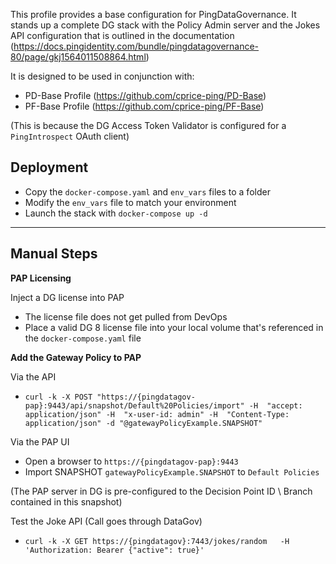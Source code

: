 This profile provides a base configuration for PingDataGovernance. It stands up a complete DG stack with the Policy Admin server and the Jokes API configuration that is outlined in the documentation (https://docs.pingidentity.com/bundle/pingdatagovernance-80/page/gkj1564011508864.html)

It is designed to be used in conjunction with:
* PD-Base Profile (https://github.com/cprice-ping/PD-Base)
* PF-Base Profile (https://github.com/cprice-ping/PF-Base)

(This is because the DG Access Token Validator is configured for a `PingIntrospect` OAuth client)

## Deployment
* Copy the `docker-compose.yaml` and `env_vars` files to a folder
* Modify the `env_vars` file to match your environment
* Launch the stack with `docker-compose up -d`
---
## Manual Steps
**PAP Licensing**  

Inject a DG license into PAP
* The license file does not get pulled from DevOps
* Place a valid DG 8 license file into your local volume that's referenced in the `docker-compose.yaml` file  

**Add the Gateway Policy to PAP**  

Via the API  
* `curl -k -X POST "https://{pingdatagov-pap}:9443/api/snapshot/Default%20Policies/import" -H  "accept: application/json" -H  "x-user-id: admin" -H  "Content-Type: application/json" -d "@gatewayPolicyExample.SNAPSHOT"`  

Via the PAP UI
* Open a browser to `https://{pingdatagov-pap}:9443`
* Import SNAPSHOT `gatewayPolicyExample.SNAPSHOT` to `Default Policies`  

(The PAP server in DG is pre-configured to the Decision Point ID \ Branch contained in this snapshot)  

Test the Joke API (Call goes through DataGov)
* `curl -k -X GET https://{pingdatagov}:7443/jokes/random   -H 'Authorization: Bearer {"active": true}'`